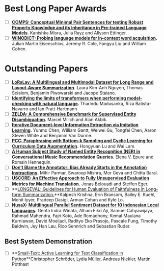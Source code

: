 # **Best Long Paper Awards**

- [ ] **[COMPS: Conceptual Minimal Pair Sentences for testing Robust Property Knowledge and its Inheritance in Pre-trained Language Models](https://aclanthology.org/2023.eacl-main.213/).** Kanishka Misra, Julia Rayz and Allyson Ettinger.
- [ ] **[WINODICT: Probing language models for in-context word acquisition](https://aclanthology.org/2023.eacl-main.7/).** Julian Martin Eisenschlos, Jeremy R. Cole, Fangyu Liu and William Cohen.

# **Outstanding Papers**

- [ ] **[LoRaLay: A Multilingual and Multimodal Dataset for Long Range and Layout-Aware Summarization](https://aclanthology.org/2023.eacl-main.46/).** Laura Kim-Anh Nguyen, Thomas Scialom, Benjamin Piwowarski and Jacopo Staiano.
- [ ] **[Identifying the limits of transformers when performing model-checking with natural language](https://aclanthology.org/2023.eacl-main.257/).** Tharindu Madusanka, Riza Batista-Navarro and Ian Pratt-Hartmann
- [ ] **[ZELDA: A Comprehensive Benchmark for Supervised Entity Disambiguation](https://aclanthology.org/2023.eacl-main.151/).** Marcel Milich and Alan Akbik.
- [ ] **[Iterative Document-level Information Extraction via Imitation Learning](https://aclanthology.org/2023.eacl-main.136/).** Yunmo Chen, William Gantt, Weiwei Gu, Tongfei Chen, Aaron Steven White and Benjamin Van Durme.
- [ ] **[PCC: Paraphrasing with Bottom-k Sampling and Cyclic Learning for Curriculum Data Augmentation](https://aclanthology.org/2023.eacl-main.5/).** Hongyuan Lu and Wai Lam.
- [ ] **[A Human Subject Study of Named Entity Recognition (NER) in Conversational Music Recommendation Queries](https://aclanthology.org/2023.eacl-main.92.pdf).** Elena V. Epure and Romain Hennequin.
- [ ] **[Don’t Blame the Annotator: Bias Already Starts in the Annotation Instructions](https://aclanthology.org/2023.eacl-main.130/).** Mihir Parmar, Swaroop Mishra, Mor Geva and Chitta Baral.
- [ ] **[USCORE: An Effective Approach to Fully Unsupervised Evaluation Metrics for Machine Translation](https://aclanthology.org/2023.eacl-main.27/).** Jonas Belouadi and Steffen Eger.
- [ ] **[LONGEVAL: Guidelines for Human Evaluation of Faithfulness in Long-form Summarization.](https://aclanthology.org/2023.eacl-main.121.pdf)**Kalpesh Krishna, Erin Bransom, Bailey E. Kuehl, Mohit Iyyer, Pradeep Dasigi, Arman Cohan and Kyle Lo.
- [ ] **[NusaX: Multilingual Parallel Sentiment Dataset for 10 Indonesian Local Languages](https://aclanthology.org/2023.eacl-main.57/).** Genta Indra Winata, Alham Fikri Aji, Samuel Cahyawijaya, Rahmad Mahendra, Fajri Koto, Ade Romadhony, Kemal Maulana Kurniawan, David Moeljadi, Radityo Eko Prasojo, Pascale Fung, Timothy Baldwin, Jey Han Lau, Rico Sennrich and Sebastian Ruder.

## **Best System Demonstration**

- [ ] **[Small-Text: Active Learning for Text Classification in Python](https://aclanthology.org/2023.eacl-demo.11/)**Christopher Schröder, Lydia Müller, Andreas Niekler, Martin Potthast